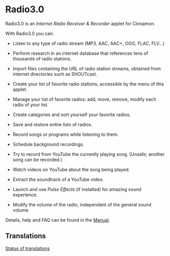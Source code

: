 # Radio3.0

Radio3.0 is an *Internet Radio Receiver & Recorder* applet for Cinnamon.

With Radio3.0 you can:

  * Listen to any type of radio stream (MP3, AAC, AAC+, OGG, FLAC, FLV...)

  * Perform research in an internet database that references tens of thousands of radio stations.

  * Import files containing the URL of radio station streams, obtained from internet directories such as SHOUTcast.

  * Create your list of favorite radio stations, accessible by the menu of this applet.

  * Manage your list of favorite radios: add, move, remove, modify each radio of your list.

  * Create categories and sort yourself your favorite radios.

  * Save and restore entire lists of radios.

  * Record songs or programs while listening to them.

  * Schedule background recordings.

  * Try to record from YouTube the currently playing song. (Unsafe; another song can be recorded.)

  * Watch videos on YouTube about the song being played.

  * Extract the soundtrack of a YouTube video.

  * Launch and use _Pulse Effects_ (if installed) for amazing sound experience.

  * Modify the volume of the radio, independent of the general sound volume.


Details, help and FAQ can be found in the [Manual](https://github.com/linuxmint/cinnamon-spices-applets/blob/master/Radio3.0%40claudiux/files/Radio3.0%40claudiux/help/MANUAL.md).

## Translations

[Status of translations](https://github.com/linuxmint/cinnamon-spices-applets/blob/translation-status-tables/.translation-tables/tables/Radio3.0%40claudiux.md#)








